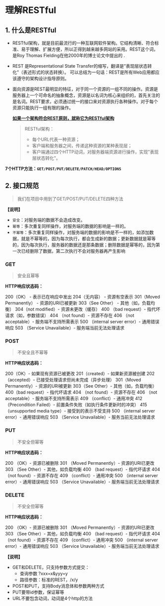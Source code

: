 # 理解RESTful

## 1. 什么是RESTful

- RESTful架构，就是目前最流行的一种互联网软件架构。它结构清晰、符合标准、易于理解、扩展方便，所以正得到越来越多网站的采用。REST这个词，是Roy Thomas Fielding在他2000年的博士论文中提出的 .

- REST 是Representational State Transfer的缩写，翻译是”表现层状态转化”（表述形式的状态转换）。 可以总结为一句话：REST是所有Web应用都应该遵守的架构设计指导原则。

- 面向资源是REST最明显的特征，对于同一个资源的一组不同的操作。资源是服务器上一个可命名的抽象概念，资源是以名词为核心来组织的，首先关注的是名词。REST要求，必须通过统一的接口来对资源执行各种操作。对于每个资源只能执行一组有限的操作。

  [**如果一个架构符合REST原则，就称它为RESTful架构**](http://www.ruanyifeng.com/blog/2011/09/restful.html)

  > RESTful架构：
  >
  > - 每个URL代表一种资源；
  > - 客户端和服务器之间，传递这种资源的某种表现层；
  > - 客户端通过四个HTTP动词，对服务器端资源进行操作，实现"表现层状态转化"。

**7个HTTP方法：`GET/POST/PUT/DELETE/PATCH/HEAD/OPTIONS`**

## 2. 接口规范

>  我们在项目中用到了GET/POST/PUT/DELETE四种方法

**【说明】**

- `安全`：对服务端的数据不会造成改变。
- `幂等`：多次重复同样操作，对服务端的数据的影响是一样的。
- `不幂等`：多次重复同样操作，对服务端的数据的影响是不一样的，如添加数据，就是不幂等的，因为每次执行，都会生成新的数据；更新数据就是幂等的，因为每次执行，服务器的数据还是那条数据；删除数据是幂等的，因为第一次已经删除了数据，第二次执行不会对服务器再产生影响

### GET

> 安全且幂等

**HTTP响应状态码：**

200（OK） - 表示已在响应中发出
204（无内容） - 资源有空表示
301（Moved Permanently） - 资源的URI已被更新
303（See Other） - 其他（如，负载均衡）
304（not modified）- 资源未更改（缓存）
400 （bad request）- 指代坏请求（如，参数错误）
404 （not found）- 资源不存在
406 （not acceptable）- 服务端不支持所需表示
500 （internal server error）- 通用错误响应
503 （Service Unavailable）- 服务端当前无法处理请求

### POST

> 不安全且不幂等

**HTTP响应状态码：**

200（OK）- 如果现有资源已被更改
201（created）- 如果新资源被创建
202（accepted）- 已接受处理请求但尚未完成（异步处理）
301（Moved Permanently）- 资源的URI被更新
303（See Other）- 其他（如，负载均衡）
400（bad request）- 指代坏请求
404 （not found）- 资源不存在
406 （not acceptable）- 服务端不支持所需表示
409 （conflict）- 通用冲突
412 （Precondition Failed）- 前置条件失败（如执行条件更新时的冲突）
415 （unsupported media type）- 接受到的表示不受支持
500 （internal server error）- 通用错误响应
503 （Service Unavailable）- 服务当前无法处理请求

### PUT

> 不安全但幂等

**HTTP响应状态码：**

200 （OK）- 资源已被删除
301 （Moved Permanently）- 资源的URI已更改
303 （See Other）- 其他，如负载均衡
400 （bad request）- 指代坏请求
404 （not found）- 资源不存在
409 （conflict）- 通用冲突
500 （internal server error）- 通用错误响应
503 （Service Unavailable）- 服务端当前无法处理请求

### DELETE

> 不安全但幂等

**HTTP响应状态码：**

200 （OK）- 资源已被删除
301 （Moved Permanently）- 资源的URI已更改
303 （See Other）- 其他，如负载均衡
400 （bad request）- 指代坏请求
404 （not found）- 资源不存在
409 （conflict）- 通用冲突
500 （internal server error）- 通用错误响应
503 （Service Unavailable）- 服务端当前无法处理请求

**【说明】**

- GET和DELETE，只支持参数方式提交：
  - 查询参数 ?xxx=x&yyy=y
  - 路径参数：标准的REST，/x/y
- POST和PUT，支持Body消息体和参数两种方式
- PUT要带id参数，保证幂等
- URL不要包含动词，动词是4个http的方法

